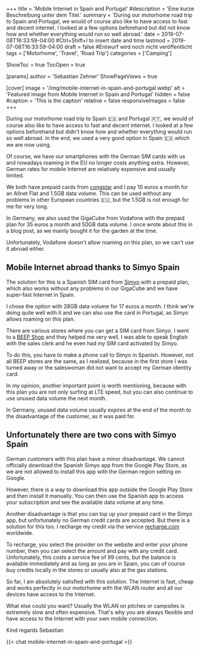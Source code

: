 +++
title = 'Mobile Internet in Spain and Portugal'
#description = 'Eine kurze Beschreibung unter dem Titel.'
summary = 'During our motorhome road trip to Spain and Portugal, we would of course also like to have access to fast and decent internet. I looked at a few options beforehand but did not know how and whether everything would run so well abroad.'
date = 2019-07-08T16:33:59-04:00 #Ctrl+Shift+I to insert date and time
lastmod = 2019-07-08T16:33:59-04:00
draft = false #Entwurf wird noch nicht veröffentlicht
tags = ['Motorhome', 'Travel', 'Road Trip']
categories = ['Camping']

ShowToc = true
TocOpen = true

[params]
    author = 'Sebastian Zehner'
    ShowPageViews = true

[cover]
    image = '/img/mobile-internet-in-spain-and-portugal.webp'
    alt = 'Featured image from Mobile Internet in Spain and Portugal'
    hidden = false
    #caption = 'This is the caption'
    relative = false
    responsiveImages = false
+++

During our motorhome road trip to Spain :es: and Portugal 🇵🇹, we would of course also like to have access to fast and decent internet. I looked at a few options beforehand but didn't know how and whether everything would run so well abroad. In the end, we used a very good option in Spain :es: which we are now using.

Of course, we have our smartphones with the German SIM cards with us and nowadays roaming in the EU no longer costs anything extra. However, German rates for mobile Internet are relatively expensive and usually limited.

We both have prepaid cards from [congstar](https://www.congstar.de/) and I pay 10 euros a month for an Allnet Flat and 1.5GB data volume. This can be used without any problems in other European countries 🇪🇺, but the 1.5GB is not enough for me for very long.

In Germany, we also used the GigaCube from Vodafone with the prepaid plan for 35 euros a month and 50GB data volume. I once wrote about this in a blog post, as we mainly bought it for the garden at the time.

Unfortunately, Vodafone doesn't allow roaming on this plan, so we can't use it abroad either.

## Mobile Internet abroad thanks to Simyo Spain

The solution for this is a Spanish SIM card from [Simyo](https://www.simyo.es/) with a prepaid plan, which also works without any problems in our GigaCube and we have super-fast Internet in Spain.

I chose the option with 28GB data volume for 17 euros a month. I think we're doing quite well with it and we can also use the card in Portugal, as Simyo allows roaming on this plan.

There are various stores where you can get a SIM card from Simyo. I went to a [BEEP Shop](https://www.beep.es/) and they helped me very well. I was able to speak English with the sales clerk and he even had my SIM card activated by Simyo.

To do this, you have to make a phone call to Simyo in Spanish. However, not all BEEP stores are the same, as I realized, because in the first store I was turned away or the saleswoman did not want to accept my German identity card.

In my opinion, another important point is worth mentioning, because with this plan you are not only surfing at LTE speed, but you can also continue to use unused data volume the next month.

In Germany, unused data volume usually expires at the end of the month to the disadvantage of the customer, as it was paid for.

## Unfortunately there are two cons with Simyo Spain

German customers with this plan have a minor disadvantage. We cannot officially download the Spanish Simyo app from the Google Play Store, as we are not allowed to install this app with the German region setting on Google.

However, there is a way to download this app outside the Google Play Store and then install it manually. You can then use the Spanish app to access your subscription and see the available data volume at any time.

Another disadvantage is that you can top up your prepaid card in the Simyo app, but unfortunately no German credit cards are accepted. But there is a solution for this too. I recharge my credit via the service [recharge.com](https://www.recharge.com/) worldwide.

To recharge, you select the provider on the website and enter your phone number, then you can select the amount and pay with any credit card. Unfortunately, this costs a service fee of 99 cents, but the balance is available immediately and as long as you are in Spain, you can of course buy credits locally in the stores or usually also at the gas stations.

So far, I am absolutely satisfied with this solution. The Internet is fast, cheap and works perfectly in our motorhome with the WLAN router and all our devices have access to the Internet.

What else could you want? Usually the WLAN on pitches or campsites is extremely slow and often expensive. That's why you are always flexible and have access to the Internet with your own mobile connection.

Kind regards
Sebastian

{{< chat mobile-internet-in-spain-and-portugal >}}


